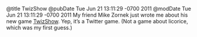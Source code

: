 @title TwizShow
@pubDate Tue Jun 21 13:11:29 -0700 2011
@modDate Tue Jun 21 13:11:29 -0700 2011
My friend Mike Zornek just wrote me about his new game <a href="http://clickablebliss.com/twizshow/">TwizShow</a>. Yep, it’s a Twitter game. (Not a game about licorice, which was my first guess.)
